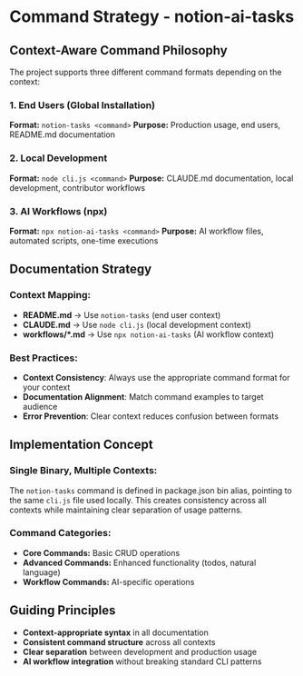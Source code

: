 # Command Strategy - notion-ai-tasks

## Context-Aware Command Philosophy

The project supports three different command formats depending on the context:

### **1. End Users (Global Installation)**
**Format:** `notion-tasks <command>`
**Purpose:** Production usage, end users, README.md documentation

### **2. Local Development**
**Format:** `node cli.js <command>`
**Purpose:** CLAUDE.md documentation, local development, contributor workflows

### **3. AI Workflows (npx)**
**Format:** `npx notion-ai-tasks <command>`
**Purpose:** AI workflow files, automated scripts, one-time executions

## Documentation Strategy

### **Context Mapping:**
- **README.md** → Use `notion-tasks` (end user context)
- **CLAUDE.md** → Use `node cli.js` (local development context)
- **workflows/*.md** → Use `npx notion-ai-tasks` (AI workflow context)

### **Best Practices:**
- **Context Consistency**: Always use the appropriate command format for your context
- **Documentation Alignment**: Match command examples to target audience
- **Error Prevention**: Clear context reduces confusion between formats

## Implementation Concept

### **Single Binary, Multiple Contexts:**
The `notion-tasks` command is defined in package.json bin alias, pointing to the same `cli.js` file used locally. This creates consistency across all contexts while maintaining clear separation of usage patterns.

### **Command Categories:**
- **Core Commands:** Basic CRUD operations
- **Advanced Commands:** Enhanced functionality (todos, natural language)
- **Workflow Commands:** AI-specific operations

## Guiding Principles

- **Context-appropriate syntax** in all documentation
- **Consistent command structure** across all contexts
- **Clear separation** between development and production usage
- **AI workflow integration** without breaking standard CLI patterns
